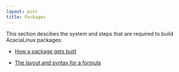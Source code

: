 ```yaml
---
layout: post
title: Packages
---
```


This section descibes the system and steps that are required to build AcaciaLinux packages:

- [How a package gets built](building)

- [The layout and syntax for a formula](formula)
